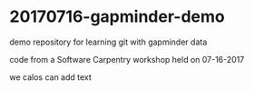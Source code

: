 # 20170716-gapminder-demo
demo repository for learning git with gapminder data

code from a Software Carpentry workshop held on 07-16-2017

we calos can add text 
